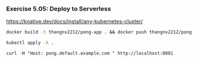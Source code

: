 ### Exercise 5.05: Deploy to Serverless

https://knative.dev/docs/install/any-kubernetes-cluster/

```bash
docker build -t thangnv2212/pong-app . && docker push thangnv2212/pong-app

kubectl apply -k .
```

```
curl -H "Host: pong.default.example.com " http://localhost:8081
```